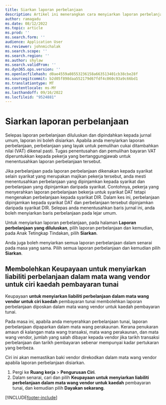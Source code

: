 ```yaml
---
title: Siarkan laporan perbelanjaan
description: Artikel ini menerangkan cara menyiarkan laporan perbelanjaan.
author: ramagadu
ms.date: 08/12/2022
ms.topic: article
ms.prod: ''
ms.search.form: ''
audience: Application User
ms.reviewer: johnmichalak
ms.search.scope: ''
ms.search.region: ''
ms.author: shylaw
ms.search.validFrom: ''
ms.dyn365.ops.version: ''
ms.openlocfilehash: d0ae4559a08553236158a663513401cb38cbe28f
ms.sourcegitcommit: b2d05f898daa552179d67fdf4c060c93a9c66bd1
ms.translationtype: MT
ms.contentlocale: ms-MY
ms.lasthandoff: 09/16/2022
ms.locfileid: "9524881"
---
```

# <a name="post-expense-reports"></a>Siarkan laporan perbelanjaan

Selepas laporan perbelanjaan diluluskan dan dipindahkan kepada jurnal umum, laporan ini boleh disiarkan. Apabila anda menyiarkan laporan perbelanjaan, perbelanjaan yang layak untuk pemulihan cukai ditambahkan nilai (VAT) dikenal pasti. Tugas penentusahan dan pemulihan bayaran VAT diperuntukkan kepada pekerja yang bertanggungjawab untuk menentusahkan laporan perbelanjaan tersebut.

Jika perbelanjaan pada laporan perbelanjaan dikenakan kepada syarikat selain syarikat yang merupakan majikan pekerja tersebut, anda mesti menentusahkan perbelanjaan yang dipinjamkan kepada syarikat dan perbelanjaan yang dipinjamkan daripada syarikat. Contohnya, pekerja yang menyerahkan laporan perbelanjaan bekerja untuk syarikat DAT tetapi mengenakan perbelanjaan kepada syarikat DIR. Dalam kes ini, perbelanjaan dipinjamkan kepada syarikat DAT dan perbelanjaan tersebut dipinjamkan daripada syarikat DIR. Selepas anda menentusahkan baris jurnal ini, anda boleh menyiarkan baris perbelanjaan pada lejar umum.

Untuk menyiarkan laporan perbelanjaan, pada halaman **Laporan perbelanjaan yang diluluskan**, pilih laporan perbelanjaan dan kemudian, pada Anak Tetingkap Tindakan, pilih **Siarkan**.

Anda juga boleh menyiarkan semua laporan perbelanjaan dalam senarai pada masa yang sama. Pilih semua laporan perbelanjaan dan kemudian pilih **Siarkan**.

## <a name="enable-the-ability-to-post-expense-liability-in-vendor-currency-for-cash-payment-method-feature"></a>Membolehkan Keupayaan untuk menyiarkan liabiliti perbelanjaan dalam mata wang vendor untuk ciri kaedah pembayaran tunai

Keupayaan **untuk menyiarkan liabiliti perbelanjaan dalam mata wang vendor untuk ciri kaedah** pembayaran tunai membolehkan laporan perbelanjaan diposkan dalam mata wang vendor untuk kaedah pembayaran tunai.

Pada masa ini, apabila anda menyerahkan perbelanjaan tunai, laporan perbelanjaan dipaparkan dalam mata wang perakaunan. Kerana penukaran amaun di kalangan mata wang transaksi, mata wang perakaunan, dan mata wang vendor, jumlah yang salah dibayar kepada vendor jika tarikh transaksi perbelanjaan dan tarikh pembayaran sebenar mempunyai kadar pertukaran yang berbeza.

Ciri ini akan memastikan baki vendor direkodkan dalam mata wang vendor apabila laporan perbelanjaan disiarkan.

1. Pergi ke **Ruang kerja** \> **Pengurusan Ciri**.
2. Dalam senarai, cari dan pilih **Keupayaan untuk menyiarkan liabiliti perbelanjaan dalam mata wang vendor untuk kaedah** pembayaran tunai, dan kemudian pilih **Dayakan sekarang**.

[!INCLUDE[footer-include](../includes/footer-banner.md)]
